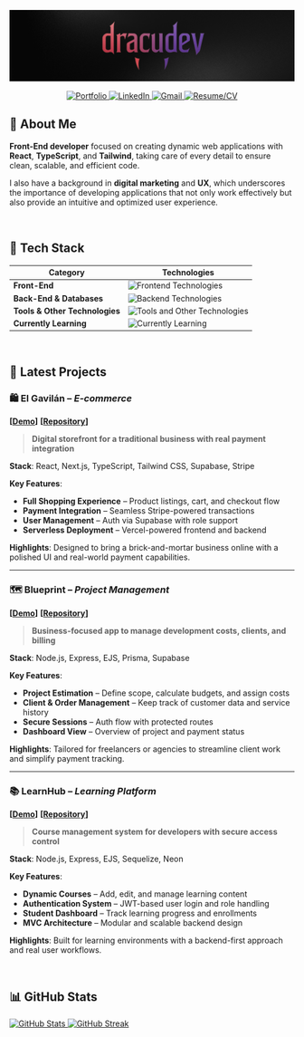 ![dracudev](banner.png)

<div align="center">
  
  <a href="https://www.dracu.dev" target="_blank">
    <img src="https://img.shields.io/badge/Portfolio-6C5CE7?style=for-the-badge&logoColor=white" alt="Portfolio" />
    </a>
  
  <a href="https://www.linkedin.com/in/dracudev" target="_blank">
    <img src="https://img.shields.io/badge/LinkedIn-0077B5?style=for-the-badge&logo=linkedin&logoColor=white" alt="LinkedIn" />
  </a>
  
  <a href="mailto:andreujavier99@gmail.com" target="_blank">
    <img src="https://img.shields.io/badge/Gmail-D14836?style=for-the-badge&logo=gmail&logoColor=white" alt="Gmail" />
  </a>


  <a href="https://dracu.dev/cv-javier-andreu.pdf" target="_blank">
    <img src="https://img.shields.io/badge/Resume/CV-2C3E50?style=for-the-badge&logo=readme&logoColor=white" alt="Resume/CV" />
  </a>
</div>

## 👾 About Me

**Front-End developer** focused on creating dynamic web applications with **React**, **TypeScript**, and **Tailwind**, taking care of every detail to ensure clean, scalable, and efficient code.

I also have a background in **digital marketing** and **UX**, which underscores the importance of developing applications that not only work effectively but also provide an intuitive and optimized user experience.

<br>

## 🧬 Tech Stack

| Category | Technologies |
|----------|-------------|
| **Front-End** | <img src="https://skillicons.dev/icons?i=html,css,js,ts,react,vite,next,tailwind,bootstrap&theme=dark" height="40px" alt="Frontend Technologies" /> |
| **Back-End & Databases** | <img src="https://skillicons.dev/icons?i=nodejs,express,mysql,postgresql,prisma,sequelize,supabase,firebase&theme=dark" height="40px" alt="Backend Technologies" /> |
| **Tools & Other Technologies** | <img src="https://skillicons.dev/icons?i=git,github,vercel,wordpress,photoshop&theme=dark" height="40px" alt="Tools and Other Technologies" /> |
| **Currently Learning** | <img src="https://skillicons.dev/icons?i=jest,mongodb,astro,figma&theme=dark" height="40px" alt="Currently Learning" /> |

<br>

## 📌 Latest Projects

### 🛍️ El Gavilán – *E-commerce*  
**[[Demo](https://gavilan-shop.vercel.app)]**  **[[Repository](https://github.com/dracudev/gavilan-shop)]**  
> **Digital storefront for a traditional business with real payment integration**

**Stack**: React, Next.js, TypeScript, Tailwind CSS, Supabase, Stripe

**Key Features**:  
- **Full Shopping Experience** – Product listings, cart, and checkout flow  
- **Payment Integration** – Seamless Stripe-powered transactions  
- **User Management** – Auth via Supabase with role support  
- **Serverless Deployment** – Vercel-powered frontend and backend  

**Highlights**: Designed to bring a brick-and-mortar business online with a polished UI and real-world payment capabilities.

---

### 🗺️ Blueprint – *Project Management*  
**[[Demo](https://dracudev-blueprint-app.vercel.app)]**  **[[Repository](https://github.com/dracudev/blueprint-app)]**  
> **Business-focused app to manage development costs, clients, and billing**

**Stack**: Node.js, Express, EJS, Prisma, Supabase

**Key Features**:  
- **Project Estimation** – Define scope, calculate budgets, and assign costs  
- **Client & Order Management** – Keep track of customer data and service history  
- **Secure Sessions** – Auth flow with protected routes  
- **Dashboard View** – Overview of project and payment status  

**Highlights**: Tailored for freelancers or agencies to streamline client work and simplify payment tracking.

---

### 📚 LearnHub – *Learning Platform*  
**[[Demo](https://dracudev-learnhub-app.vercel.app)]**  **[[Repository](https://github.com/dracudev/learnhub-app)]**  
> **Course management system for developers with secure access control**

**Stack**: Node.js, Express, EJS, Sequelize, Neon

**Key Features**:  
- **Dynamic Courses** – Add, edit, and manage learning content  
- **Authentication System** – JWT-based user login and role handling  
- **Student Dashboard** – Track learning progress and enrollments  
- **MVC Architecture** – Modular and scalable backend design  

**Highlights**: Built for learning environments with a backend-first approach and real user workflows.


<br>

## 📊 GitHub Stats

<p align="left">
  <a href="https://github.com/dracudev">
    <img src="https://github-readme-stats.vercel.app/api?username=dracudev&show_icons=true&theme=tokyonight" alt="GitHub Stats" />
  </a>
  <a href="https://github.com/DenverCoder1/github-readme-streak-stats">
    <img src="https://streak-stats.demolab.com?user=dracudev&theme=tokyonight" alt="GitHub Streak" />
  </a>
</p>

